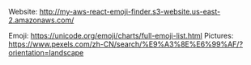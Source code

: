 Website: http://my-aws-react-emoji-finder.s3-website.us-east-2.amazonaws.com/

Emoji: https://unicode.org/emoji/charts/full-emoji-list.html
Pictures: https://www.pexels.com/zh-CN/search/%E9%A3%8E%E6%99%AF/?orientation=landscape
